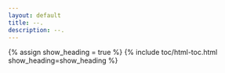 ```yaml
---
layout: default
title: --.
description: --.
---
```


{% assign show_heading = true %}
{% include toc/html-toc.html show_heading=show_heading %}
